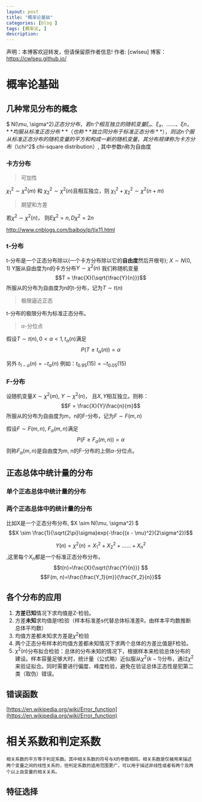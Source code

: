 ```yaml
---
layout: post
title: "概率论基础"
categories: [blog ]
tags: [概率论, ]
description: 
---
```




声明：本博客欢迎转发，但请保留原作者信息!
作者: [cwlseu]
博客： <https://cwlseu.github.io/>


# 概率论基础

## 几种常见分布的概念
$ N(\mu, \sigma^2)$正态分分布，若n个相互独立的随机变量ξ₁、ξ₂、……、ξn ，**均服从标准正态分布**（也称**独立同分布于标准正态分布**），则这n个服从标准正态分布的随机变量的平方和构成一新的随机变量，其分布规律称为卡方分布（$\chi^2$ chi-square distribution）, 其中参数n称为自由度

### 卡方分布

> 可加性

$\chi^2_1\sim\chi^2(m)$ 和 $\chi^2_2\sim\chi^2(n)$且相互独立，则
$\chi^2_1 + \chi^2_2 \sim \chi^2(n+m)$

> 期望和方差 

若$\chi^2\sim\chi^2(n)$， 则$E\chi^2 = n, D\chi^2 = 2n$

http://www.cnblogs.com/baiboy/p/tjx11.html

### t-分布
t-分布是一个正态分布除以(一个卡方分布除以它的**自由度**然后开根号);
$X \sim N(0, 1)$ Y服从自由度为n的卡方分布$Y \sim\chi^2(n)$
我们称随机变量
$$T = \frac{X}{\sqrt{\frac{Y}{n}}}$$
所服从的分布为自由度为n的t-分布，记为$T \sim t(n)$

> 极限逼近正态

t-分布的极限分布为标准正态分布。

> $\alpha$-分位点

假设$T\sim t(n), 0 \lt \alpha \lt 1, t_{\alpha}(n)$满足
$$P(T \ge t_\alpha(n)) = \alpha$$

另外 $t_{1- \alpha}(n) = - t_\alpha(n)$
例如：$t_{0.95}(15) = - t_{0.05}(15)$

### F-分布
设随机变量$X \sim \chi^2(m)$, $Y \sim \chi^2(n)$， 且$X, Y$相互独立。则称：
$$F = \frac{X}{Y}\frac{n}{m}$$
所服从的分布为自由度为m，n的F-分布，记为$F\sim F(m,n)$

假设$F\sim F(m, n)$, $F_{\alpha}(m, n)$满足
$$P(F \ge F_\alpha(m, n)) = \alpha$$
则称$F_{\alpha}(m, n)$是自由度为m, n的F-分布的上侧$\alpha$-分位点。


## 正态总体中统计量的分布
### 单个正态总体中统计量的分布
### 两个正态总体中的统计量的分布

比如X是一个正态分布分布, $X \sim N(\mu, \sigma^2)  $
$$X \sim \frac{1}{\sqrt{2\pi}\sigma}exp(-\frac{(x - \mu)^2}{2\sigma^2})$$

$$Y(n) = \chi^2(n)=X_1^2+X_2^2+……+X_n^2$$,这里每个$X_n$都是一个标准正态分布分布，
$$t(n)=\frac{X}{\sqrt{\frac{Y}{n}}} $$
$$F(m, n)=\frac{\frac{Y_1}{m}}{\frac{Y_2}{n}}$$

##  各个分布的应用

1. **方差已知**情况下求均值是Z-检验。
2. 方差**未知**求均值是t检验（样本标准差s代替总体标准差R，由样本平均数推断总体平均数）
3. 均值方差都未知求方差是$\chi^2$检验
4. 两个正态分布样本的均值方差都未知情况下求两个总体的方差比值是F检验。
5. $\chi^2(n)$分布拟合检验：总体的分布未知的情况下，根据样本来检验总体分布的建设。样本容量足够大时，统计量（公式略）近似服从$\chi^2(k-1)$分布，通过$\chi^2$来验证拟合。同时需要进行偏度、峰度检验，避免在验证总体正态性是犯第二类（取伪）错误。

## 错误函数
[https://en.wikipedia.org/wiki/Error_function](https://en.wikipedia.org/wiki/Error_function)

# 相关系数和判定系数 
    相关系数的平方等于判定系数。其中相关系数的符号与X的参数相同。相关系数是仅被用来描述两个变量之间的线性关系的，但判定系数的适用范围更广，可以用于描述非线性或者有两个及两个以上自变量的相关关系。

## 特征选择
